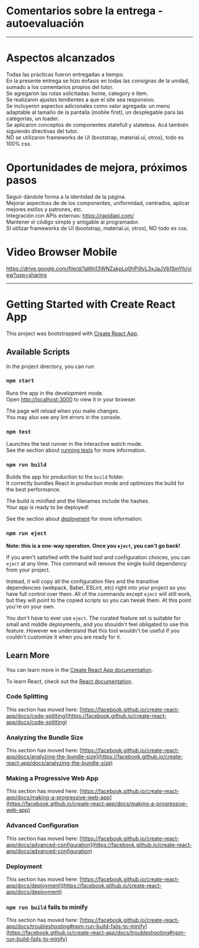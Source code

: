 # Comentarios sobre la entrega - autoevaluación
----

# Aspectos alcanzados

Todas las prácticas fueron entregadas a tiempo. \
En la presente entrega se hizo énfasis en todas las consignas de la unidad, sumado a los comentarios propios del tutor. \
Se agregaron las rutas solicitadas: home, category e ítem. \
Se realizaron ajustes tendientes a que el site sea responsivo. \
Se incluyeron aspectos adicionales como valor agregada: un menú adaptable al tamaño de la pantalla (mobile first), un desplegable para las categorías, un loader. \
Se aplicaron conceptos de componentes statefull y stateless. Acá también siguiendo directivas del tutor. \
NO se utilizaron frameworks de UI (bootstrap, material.ui, otros), todo es 100% css. 

# Oportunidades de mejora, próximos pasos
Seguir dándole forma a la identidad de la página. \
Mejorar aspectoss de de los componentes, uniformidad, centrados, aplicar mejores estilos y patrones,  etc.  \
Integración con APIs externas: https://rapidapi.com/ \
Mantener el código simple y amigable al programador. \
SI utilizar frameworks de UI (bootstrap, material.ui, otros), NO todo es css.  


# Video Browser Mobile

https://drive.google.com/file/d/1aWn13WNZakpLq0hPj9yL3xJaJVb1SmYh/view?usp=sharing


-----



# Getting Started with Create React App

This project was bootstrapped with [Create React App](https://github.com/facebook/create-react-app).

## Available Scripts

In the project directory, you can run:

### `npm start`

Runs the app in the development mode.\
Open [http://localhost:3000](http://localhost:3000) to view it in your browser.

The page will reload when you make changes.\
You may also see any lint errors in the console.

### `npm test`

Launches the test runner in the interactive watch mode.\
See the section about [running tests](https://facebook.github.io/create-react-app/docs/running-tests) for more information.

### `npm run build`

Builds the app for production to the `build` folder.\
It correctly bundles React in production mode and optimizes the build for the best performance.

The build is minified and the filenames include the hashes.\
Your app is ready to be deployed!

See the section about [deployment](https://facebook.github.io/create-react-app/docs/deployment) for more information.

### `npm run eject`

**Note: this is a one-way operation. Once you `eject`, you can't go back!**

If you aren't satisfied with the build tool and configuration choices, you can `eject` at any time. This command will remove the single build dependency from your project.

Instead, it will copy all the configuration files and the transitive dependencies (webpack, Babel, ESLint, etc) right into your project so you have full control over them. All of the commands except `eject` will still work, but they will point to the copied scripts so you can tweak them. At this point you're on your own.

You don't have to ever use `eject`. The curated feature set is suitable for small and middle deployments, and you shouldn't feel obligated to use this feature. However we understand that this tool wouldn't be useful if you couldn't customize it when you are ready for it.

## Learn More

You can learn more in the [Create React App documentation](https://facebook.github.io/create-react-app/docs/getting-started).

To learn React, check out the [React documentation](https://reactjs.org/).

### Code Splitting

This section has moved here: [https://facebook.github.io/create-react-app/docs/code-splitting](https://facebook.github.io/create-react-app/docs/code-splitting)

### Analyzing the Bundle Size

This section has moved here: [https://facebook.github.io/create-react-app/docs/analyzing-the-bundle-size](https://facebook.github.io/create-react-app/docs/analyzing-the-bundle-size)

### Making a Progressive Web App

This section has moved here: [https://facebook.github.io/create-react-app/docs/making-a-progressive-web-app](https://facebook.github.io/create-react-app/docs/making-a-progressive-web-app)

### Advanced Configuration

This section has moved here: [https://facebook.github.io/create-react-app/docs/advanced-configuration](https://facebook.github.io/create-react-app/docs/advanced-configuration)

### Deployment

This section has moved here: [https://facebook.github.io/create-react-app/docs/deployment](https://facebook.github.io/create-react-app/docs/deployment)

### `npm run build` fails to minify

This section has moved here: [https://facebook.github.io/create-react-app/docs/troubleshooting#npm-run-build-fails-to-minify](https://facebook.github.io/create-react-app/docs/troubleshooting#npm-run-build-fails-to-minify)
